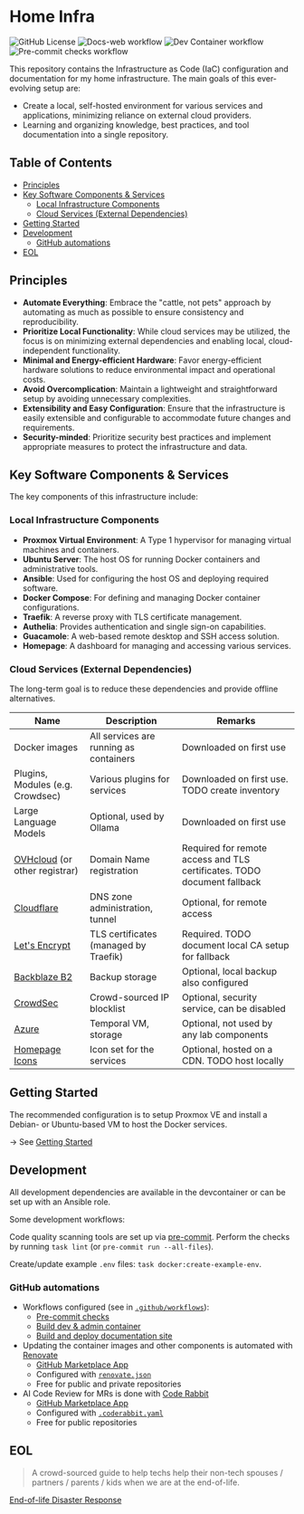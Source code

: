 # Home Infra<!-- omit in toc -->

![GitHub License](https://img.shields.io/github/license/bubacoder/infra)
![Docs-web workflow](https://img.shields.io/github/actions/workflow/status/bubacoder/infra/docs-web.yml?label=docs)
![Dev Container workflow](https://img.shields.io/github/actions/workflow/status/bubacoder/infra/devcontainer.yml?label=devcontainer)
![Pre-commit checks workflow](https://img.shields.io/github/actions/workflow/status/bubacoder/infra/pre-commit.yml?label=checks)

This repository contains the Infrastructure as Code (IaC) configuration and documentation for my home infrastructure. The main goals of this ever-evolving setup are:
- Create a local, self-hosted environment for various services and applications, minimizing reliance on external cloud providers.
- Learning and organizing knowledge, best practices, and tool documentation into a single repository.

## Table of Contents<!-- omit in toc -->

- [Principles](#principles)
- [Key Software Components \& Services](#key-software-components--services)
  - [Local Infrastructure Components](#local-infrastructure-components)
  - [Cloud Services (External Dependencies)](#cloud-services-external-dependencies)
- [Getting Started](#getting-started)
- [Development](#development)
  - [GitHub automations](#github-automations)
- [EOL](#eol)

## Principles

- **Automate Everything**: Embrace the "cattle, not pets" approach by automating as much as possible to ensure consistency and reproducibility.
- **Prioritize Local Functionality**: While cloud services may be utilized, the focus is on minimizing external dependencies and enabling local, cloud-independent functionality.
- **Minimal and Energy-efficient Hardware**: Favor energy-efficient hardware solutions to reduce environmental impact and operational costs.
- **Avoid Overcomplication**: Maintain a lightweight and straightforward setup by avoiding unnecessary complexities.
- **Extensibility and Easy Configuration**: Ensure that the infrastructure is easily extensible and configurable to accommodate future changes and requirements.
- **Security-minded**: Prioritize security best practices and implement appropriate measures to protect the infrastructure and data.

## Key Software Components & Services

The key components of this infrastructure include:

### Local Infrastructure Components

- **Proxmox Virtual Environment**: A Type 1 hypervisor for managing virtual machines and containers.
- **Ubuntu Server**: The host OS for running Docker containers and administrative tools.
- **Ansible**: Used for configuring the host OS and deploying required software.
- **Docker Compose**: For defining and managing Docker container configurations.
- **Traefik**: A reverse proxy with TLS certificate management.
- **Authelia**: Provides authentication and single sign-on capabilities.
- **Guacamole**: A web-based remote desktop and SSH access solution.
- **Homepage**: A dashboard for managing and accessing various services.

### Cloud Services (External Dependencies)

The long-term goal is to reduce these dependencies and provide offline alternatives.

| Name                                                                     | Description                            | Remarks                                                                 |
| ------------------------------------------------------------------------ | -------------------------------------- | ----------------------------------------------------------------------- |
| Docker images                                                            | All services are running as containers | Downloaded on first use                                                 |
| Plugins, Modules (e.g. Crowdsec)                                         | Various plugins for services           | Downloaded on first use. TODO create inventory                          |
| Large Language Models                                                    | Optional, used by Ollama               | Downloaded on first use                                                 |
| [OVHcloud](https://www.ovhcloud.com/en/) (or other registrar)            | Domain Name registration               | Required for remote access and TLS certificates. TODO document fallback |
| [Cloudflare](https://www.cloudflare.com/)                                | DNS zone administration, tunnel        | Optional, for remote access                                             |
| [Let's Encrypt](https://letsencrypt.org/)                                | TLS certificates (managed by Traefik)  | Required. TODO document local CA setup for fallback                     |
| [Backblaze B2](https://www.backblaze.com/cloud-storage)                  | Backup storage                         | Optional, local backup also configured                                  |
| [CrowdSec](https://app.crowdsec.net/)                                    | Crowd-sourced IP blocklist             | Optional, security service, can be disabled                             |
| [Azure](https://azure.microsoft.com/)                                    | Temporal VM, storage                   | Optional, not used by any lab components                                |
| [Homepage Icons](https://github.com/walkxcode/dashboard-icons/tree/main) | Icon set for the services              | Optional, hosted on a CDN. TODO host locally                            |

## Getting Started

The recommended configuration is to setup Proxmox VE and install a Debian- or Ubuntu-based VM to host the Docker services.

-> See [Getting Started](docs/setup.md)

## Development

All development dependencies are available in the devcontainer or can be set up with an Ansible role.

Some development workflows:

Code quality scanning tools are set up via [pre-commit](https://pre-commit.com).
Perform the checks by running `task lint` (or `pre-commit run --all-files`).

Create/update example `.env` files: `task docker:create-example-env`.

### GitHub automations

- Workflows configured (see in [`.github/workflows`](.github/workflows)):
  - [Pre-commit checks](.github/workflows/pre-commit.yml)
  - [Build dev & admin container](.github/workflows/devcontainer.yml)
  - [Build and deploy documentation site](.github/workflows/docs-web.yml)
- Updating the container images and other components is automated with [Renovate](https://docs.renovatebot.com/)
  - [GitHub Marketplace App](https://github.com/marketplace/renovate)
  - Configured with [`renovate.json`](renovate.json)
  - Free for public and private repositories
- AI Code Review for MRs is done with [Code Rabbit](https://www.coderabbit.ai/)
  - [GitHub Marketplace App](https://github.com/marketplace/coderabbitai)
  - Configured with [`.coderabbit.yaml`](.coderabbit.yaml)
  - Free for public repositories

## EOL

> A crowd-sourced guide to help techs help their non-tech spouses / partners / parents / kids when we are at the end-of-life.

[End-of-life Disaster Response](https://github.com/potatoqualitee/eol-dr?tab=readme-ov-file)
